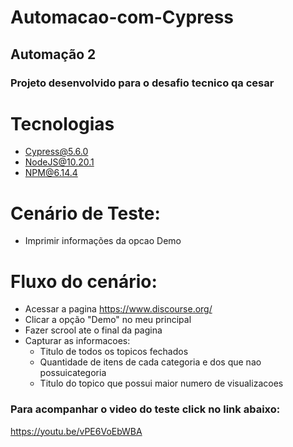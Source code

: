 # Automacao-com-Cypress

## Automação 2
### Projeto desenvolvido para o desafio tecnico qa cesar

# Tecnologias
- Cypress@5.6.0
- NodeJS@10.20.1
- NPM@6.14.4

# Cenário de Teste:
- Imprimir informações da opcao Demo

# Fluxo do cenário:
- Acessar a pagina https://www.discourse.org/
- Clicar a opção "Demo" no meu principal
- Fazer scrool ate o final da pagina
- Capturar as informacoes:
    - Titulo de todos os topicos fechados
    - Quantidade de itens de cada categoria e dos que nao possuicategoria
    - Titulo do topico que possui maior numero de visualizacoes 

### Para acompanhar o video do teste click no link abaixo:
https://youtu.be/vPE6VoEbWBA

